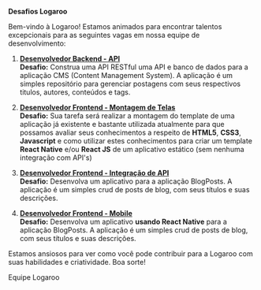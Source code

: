 **Desafios Logaroo**

Bem-vindo à Logaroo! Estamos animados para encontrar talentos excepcionais para as seguintes vagas em nossa equipe de desenvolvimento:

1. [**Desenvolvedor Backend - API**](https://github.com/Logaroo/desafios/blob/main/Backend.md)<br>
**Desafio:** Construa uma API RESTful uma API e banco de dados para a aplicação CMS (Content Management System). A aplicação é um simples repositório para gerenciar postagens com seus respectivos titulos, autores, conteúdos e tags.

2. [**Desenvolvedor Frontend - Montagem de Telas**](https://github.com/Logaroo/desafios/blob/main/Frontend-Designer.md)<br>
**Desafio:** Sua tarefa será realizar a montagem do template de uma aplicação já existente e bastante utilizada atualmente para que possamos avaliar seus conhecimentos a respeito de **HTML5**, **CSS3**, **Javascript** e como utilizar estes conhecimentos para criar um template **React Native** e/ou **React JS** de um aplicativo estático (sem nenhuma integração com API's)

3. [**Desenvolvedor Frontend - Integração de API**](https://github.com/Logaroo/desafios/blob/main/Dev-Frontend.md)<br>
**Desafio:** Desenvolva um aplicativo para a aplicação BlogPosts. A aplicação é um simples crud de posts de blog, com seus títulos e suas descrições. 

4. [**Desenvolvedor Frontend - Mobile**](https://github.com/Logaroo/Desafios/blob/main/Frontend-Mobile.md)<br>
**Desafio:** Desenvolva um aplicativo **usando React Native** para a aplicação BlogPosts. A aplicação é um simples crud de posts de blog, com seus títulos e suas descrições.

Estamos ansiosos para ver como você pode contribuir para a Logaroo com suas habilidades e criatividade. Boa sorte!

Equipe Logaroo
